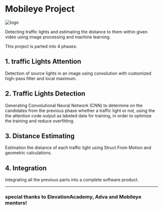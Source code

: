 # Mobileye Project

![logo](https://user-images.githubusercontent.com/57594477/98829618-142f0780-2442-11eb-87c5-93eb1a3cda2b.PNG)

Detecting traffic lights and estimating the distance to them within given video using image processing and machine learning.

This project is parted into 4 phases:

## 1. traffic Lights Attention
Detection of source lights in an image using convolution with customized high-pass filter and local maximum.

## 2. Traffic Lights Detection
Generating Convolutional Neural Network (CNN) to determine on the candidates from the previous phase whether a traffic light or not,
using the the attention code output as labeled data for training, in order to optimize the training and reduce overfitting.

## 3. Distance Estimating
Estimation the distance of each traffic light using Struct From Motion and geometric calculations.

## 4. Integration
Integrating all the previous parts into a complete software product.


 _______
### special thanks to ElevationAcademy, Adva and Mobileye mentors!
